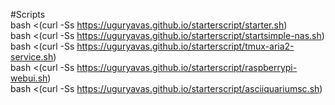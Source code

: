 #Scripts  
bash <(curl -Ss https://uguryavas.github.io/starterscript/starter.sh)  
bash <(curl -Ss https://uguryavas.github.io/starterscript/startsimple-nas.sh)  
bash <(curl -Ss https://uguryavas.github.io/starterscript/tmux-aria2-service.sh)  
bash <(curl -Ss https://uguryavas.github.io/starterscript/raspberrypi-webui.sh)  
bash <(curl -Ss https://uguryavas.github.io/starterscript/asciiquariumsc.sh)  

